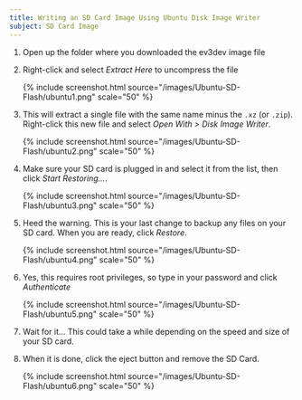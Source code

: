 ```yaml
---
title: Writing an SD Card Image Using Ubuntu Disk Image Writer
subject: SD Card Image
---
```


1.  Open up the folder where you downloaded the ev3dev image file

2.  Right-click and select *Extract Here* to uncompress the file

	{% include screenshot.html source="/images/Ubuntu-SD-Flash/ubuntu1.png" scale="50" %}

3.  This will extract a single file with the same name minus the `.xz` (or
    `.zip`). Right-click this new file and select *Open With > Disk Image Writer*.

    {% include screenshot.html source="/images/Ubuntu-SD-Flash/ubuntu2.png" scale="50" %}

4.  Make sure your SD card is plugged in and select it from the list, then click
    *Start Restoring...*.

    {% include screenshot.html source="/images/Ubuntu-SD-Flash/ubuntu3.png" scale="50" %}

5. Heed the warning. This is your last change to backup any files on your SD
   card. When you are ready, click *Restore*.

    {% include screenshot.html source="/images/Ubuntu-SD-Flash/ubuntu4.png" scale="50" %}

6.  Yes, this requires root privileges, so type in your password and click
    *Authenticate*

    {% include screenshot.html source="/images/Ubuntu-SD-Flash/ubuntu5.png" scale="50" %}

6.  Wait for it... This could take a while depending on the speed and size of
    your SD card.

7. When it is done, click the eject button and remove the SD Card.

    {% include screenshot.html source="/images/Ubuntu-SD-Flash/ubuntu6.png" scale="50" %}